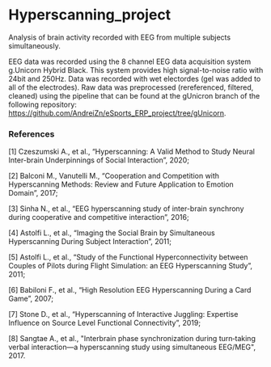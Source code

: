 # Hyperscanning_project

Analysis of brain activity recorded with EEG from multiple subjects simultaneously.

EEG data was recorded using the 8 channel EEG data acquisition system g.Unicorn Hybrid Black. This system provides high signal-to-noise ratio with 24bit and 250Hz. Data was recorded with wet electordes (gel was added to all of the electrodes). 
Raw data was preprocessed (rereferenced, filtered, cleaned) using the pipeline that can be found at the gUnicron branch of the following repository: https://github.com/AndreiZn/eSports_ERP_project/tree/gUnicorn.

### References

[1] Czeszumski A., et al., “Hyperscanning: A Valid Method to Study Neural Inter-brain Underpinnings of Social Interaction”, 2020;

[2] Balconi M., Vanutelli M., “Cooperation and Competition with Hyperscanning Methods: Review and Future Application to Emotion Domain”, 2017;

[3] Sinha N., et al., “EEG hyperscanning study of inter-brain synchrony during cooperative and competitive interaction”, 2016;

[4] Astolfi L., et al., “Imaging the Social Brain by Simultaneous Hyperscanning During Subject Interaction”, 2011;

[5] Astolfi L., et al., “Study of the Functional Hyperconnectivity between Couples of Pilots during Flight Simulation: an EEG Hyperscanning Study”, 2011;

[6] Babiloni F., et al., “High Resolution EEG Hyperscanning During a Card Game”, 2007;

[7] Stone D., et al., “Hyperscanning of Interactive Juggling: Expertise Influence on Source Level Functional Connectivity”, 2019;

[8] Sangtae A., et al., "Interbrain phase synchronization during turn‐taking verbal interaction—a hyperscanning study using simultaneous EEG/MEG", 2017.
